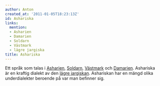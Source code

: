 ```yaml
---
author: Anton
created_at: '2011-01-05T18:23:13Z'
id: Ashariska
links:
  mention:
  - Asharien
  - Damarien
  - Soldarn
  - Västmark
  - lägre jargiska
title: Ashariska
---
```


Ett språk som talas i [Asharien], [Soldarn], [Västmark] och [Damarien]. Ashariska är en kraftig
dialekt av den [lägre jargiskan]. Ashariskan har en mängd olika underdialekter beroende på var man
befinner sig.

  [Asharien]: Asharien
  [Soldarn]: Soldarn
  [Västmark]: Västmark
  [Damarien]: Damarien
  [lägre jargiskan]: lägre_jargiska
